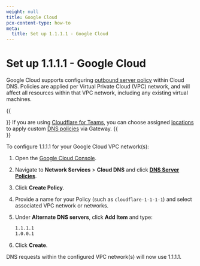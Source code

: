 ```yaml
---
weight: null
title: Google Cloud
pcx-content-type: how-to
meta:
  title: Set up 1.1.1.1 - Google Cloud
---
```


# Set up 1.1.1.1 - Google Cloud

Google Cloud supports configuring [outbound server policy](https://cloud.google.com/dns/docs/server-policies-overview#dns-server-policy-out) within Cloud DNS. Policies are applied per Virtual Private Cloud (VPC) network, and will affect all resources within that VPC network, including any existing virtual machines.

{{<Aside type="note">}}
If you are using [Cloudflare for Teams](/cloudflare-one/), you can choose assigned [locations](/cloudflare-one/connections/connect-networks/locations) to apply custom [DNS policies](/cloudflare-one/policies/filtering/dns-policies-builder) via Gateway.
{{</Aside>}}

To configure 1.1.1.1 for your Google Cloud VPC network(s):

1.  Open the [Google Cloud Console](https://console.cloud.google.com).

2.  Navigate to **Network Services** > **Cloud DNS** and click [**DNS Server Policies**](https://console.cloud.google.com/net-services/dns/policies).

3.  Click **Create Policy**.

4.  Provide a name for your Policy (such as `cloudflare-1-1-1-1`) and select associated VPC network or networks.

5.  Under **Alternate DNS servers**, click **Add Item** and type:

    ```txt
    1.1.1.1
    1.0.0.1
    ```

6.  Click **Create**.

DNS requests within the configured VPC network(s) will now use 1.1.1.1.
